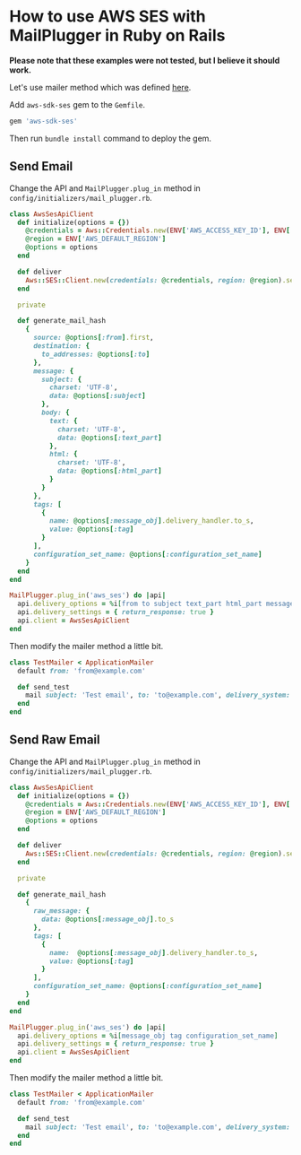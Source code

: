 # How to use AWS SES with MailPlugger in Ruby on Rails

**Please note that these examples were not tested, but I believe it should work.**

Let's use mailer method which was defined [here](https://github.com/norbertszivos/mail_plugger/blob/main/docs/usage_in_ruby_on_rails.md).

Add `aws-sdk-ses` gem to the `Gemfile`.

```ruby
gem 'aws-sdk-ses'
```

Then run `bundle install` command to deploy the gem.

## Send Email

Change the API and `MailPlugger.plug_in` method in `config/initializers/mail_plugger.rb`.

```ruby
class AwsSesApiClient
  def initialize(options = {})
    @credentials = Aws::Credentials.new(ENV['AWS_ACCESS_KEY_ID'], ENV['AWS_SECRET_ACCESS_KEY'])
    @region = ENV['AWS_DEFAULT_REGION']
    @options = options
  end

  def deliver
    Aws::SES::Client.new(credentials: @credentials, region: @region).send_email(generate_mail_hash)
  end

  private

  def generate_mail_hash
    {
      source: @options[:from].first,
      destination: {
        to_addresses: @options[:to]
      },
      message: {
        subject: {
          charset: 'UTF-8',
          data: @options[:subject]
        },
        body: {
          text: {
            charset: 'UTF-8',
            data: @options[:text_part]
          },
          html: {
            charset: 'UTF-8',
            data: @options[:html_part]
          }
        }
      },
      tags: [
        {
          name: @options[:message_obj].delivery_handler.to_s,
          value: @options[:tag]
        }
      ],
      configuration_set_name: @options[:configuration_set_name]
    }
  end
end

MailPlugger.plug_in('aws_ses') do |api|
  api.delivery_options = %i[from to subject text_part html_part message_obj tag configuration_set_name]
  api.delivery_settings = { return_response: true }
  api.client = AwsSesApiClient
end
```

Then modify the mailer method a little bit.

```ruby
class TestMailer < ApplicationMailer
  default from: 'from@example.com'

  def send_test
    mail subject: 'Test email', to: 'to@example.com', delivery_system: 'aws_ses', tag: 'send_test', configuration_set_name: "#{Rails.env}_events_tracking"
  end
end
```

## Send Raw Email

Change the API and `MailPlugger.plug_in` method in `config/initializers/mail_plugger.rb`.

```ruby
class AwsSesApiClient
  def initialize(options = {})
    @credentials = Aws::Credentials.new(ENV['AWS_ACCESS_KEY_ID'], ENV['AWS_SECRET_ACCESS_KEY'])
    @region = ENV['AWS_DEFAULT_REGION']
    @options = options
  end

  def deliver
    Aws::SES::Client.new(credentials: @credentials, region: @region).send_raw_email(generate_mail_hash)
  end

  private

  def generate_mail_hash
    {
      raw_message: {
        data: @options[:message_obj].to_s
      },
      tags: [
        {
          name:  @options[:message_obj].delivery_handler.to_s,
          value: @options[:tag]
        }
      ],
      configuration_set_name: @options[:configuration_set_name]
    }
  end
end

MailPlugger.plug_in('aws_ses') do |api|
  api.delivery_options = %i[message_obj tag configuration_set_name]
  api.delivery_settings = { return_response: true }
  api.client = AwsSesApiClient
end
```

Then modify the mailer method a little bit.

```ruby
class TestMailer < ApplicationMailer
  default from: 'from@example.com'

  def send_test
    mail subject: 'Test email', to: 'to@example.com', delivery_system: 'aws_ses', tag: 'send_test', configuration_set_name: "#{Rails.env}_events_tracking"
  end
end
```
